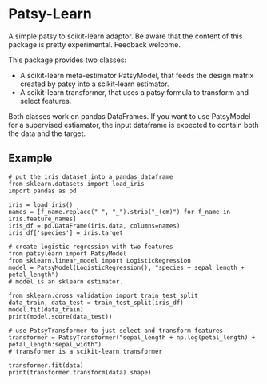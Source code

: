 Patsy-Learn
===========
A simple patsy to scikit-learn adaptor.
Be aware that the content of this package is pretty experimental. Feedback welcome.

This package provides two classes:

* A scikit-learn meta-estimator PatsyModel, that feeds the design matrix created by patsy into a scikit-learn estimator.
* A scikit-learn transformer, that uses a patsy formula to transform and select features.

Both classes work on pandas DataFrames. If you want to use PatsyModel for a
supervised estiamator, the input dataframe is expected to contain both the data
and the target.

Example
-------
    
    # put the iris dataset into a pandas dataframe
    from sklearn.datasets import load_iris
    import pandas as pd

    iris = load_iris()
    names = [f_name.replace(" ", "_").strip("_(cm)") for f_name in iris.feature_names]
    iris_df = pd.DataFrame(iris.data, columns=names)
    iris_df['species'] = iris.target
    
    # create logistic regression with two features
    from patsylearn import PatsyModel
    from sklearn.linear_model import LogisticRegression
    model = PatsyModel(LogisticRegression(), "species ~ sepal_length + petal_length")
    # model is an sklearn estimator.

    from sklearn.cross_validation import train_test_split
    data_train, data_test = train_test_split(iris_df)
    model.fit(data_train)
    print(model.score(data_test))

    # use PatsyTransformer to just select and transform features
    transformer = PatsyTransformer("sepal_length + np.log(petal_length) + petal_length:sepal_width")
    # transformer is a scikit-learn transformer

    transformer.fit(data)
    print(transformer.transform(data).shape)
